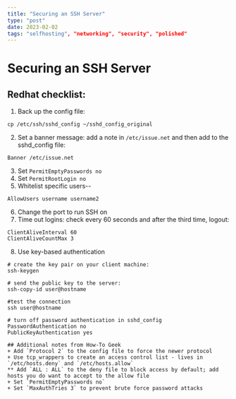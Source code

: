 ```yaml
---
title: "Securing an SSH Server"
type: "post"
date: 2023-02-02
tags: "selfhosting", "networking", "security", "polished"
---
```


# Securing an SSH Server

## Redhat checklist:

1. Back up the config file:
```
cp /etc/ssh/sshd_config ~/sshd_config_original
```
2. Set a banner message: add a note in `/etc/issue.net` and then add to the sshd_config file:
```
Banner /etc/issue.net
```
3. Set `PermitEmptyPasswords no`
4. Set `PermitRootLogin no`
5. Whitelist specific users--
```
AllowUsers username username2
```
6. Change the port to run SSH on
7. Time out logins: check every 60 seconds and after the third time, logout:
```
ClientAliveInterval 60
ClientAliveCountMax 3
```
8. Use key-based authentication
```
# create the key pair on your client machine:
ssh-keygen

# send the public key to the server:
ssh-copy-id user@hostname

#test the connection
ssh user@hostname

# turn off password authentication in sshd_config
PasswordAuthentication no
PublicKeyAuthentication yes

## Additional notes from How-To Geek
+ Add `Protocol 2` to the config file to force the newer protocol
+ Use tcp_wrappers to create an access control list - lives in `/etc/hosts.deny` and `/etc/hosts.allow`
** Add `ALL : ALL` to the deny file to block access by default; add hosts you do want to accept to the allow file
+ Set `PermitEmptyPasswords no`
+ Set `MaxAuthTries 3` to prevent brute force password attacks

